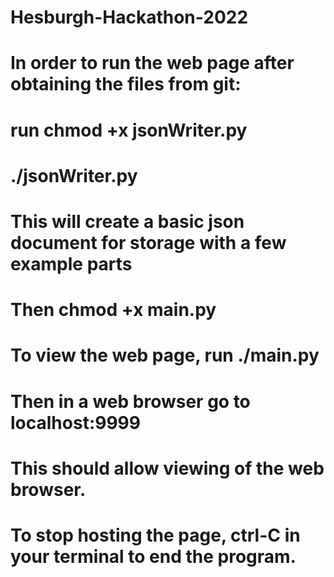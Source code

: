 # Hesburgh-Hackathon-2022
# In order to run the web page after obtaining the files from git:
# run chmod +x jsonWriter.py
# ./jsonWriter.py
# This will create a basic json document for storage with a few example parts
# Then chmod +x main.py
# To view the web page, run ./main.py
# Then in a web browser go to localhost:9999
# This should allow viewing of the web browser.
# To stop hosting the page, ctrl-C in your terminal to end the program. 
